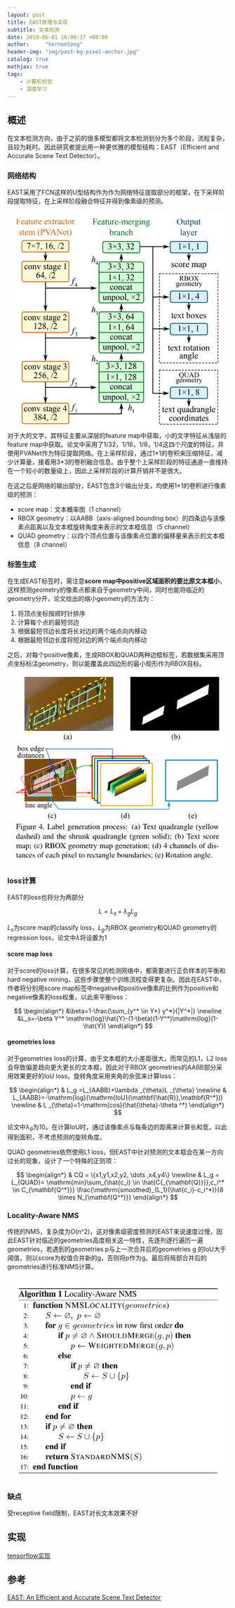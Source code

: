 ```yaml
---
layout: post
title: EAST原理与实现
subtitle: 文本检测
date: 2019-06-01 16:09:37 +08:00
author:     "VernonSong"
header-img: "img/post-bg-pixel-anchor.jpg"
catalog: true
mathjax: true
tags:
    - 计算机视觉
    - 深度学习
---
```

    

## 概述
在文本检测方向，由于之前的很多模型都将文本检测划分为多个阶段，流程复杂，且较为耗时。因此研究者提出用一种更优雅的模型结构：EAST（Efficient and Accurate Scene Text Detector）。
### 网络结构
EAST采用了FCN这样的U型结构作为作为网络特征提取部分的框架，在下采样阶段提取特征，在上采样阶段融合特征并得到像素级的预测。

![](\img\in-post\post-text-detection\east-1.png)
对于大的文字，其特征主要从深层的feature map中获取，小的文字特征从浅层的feature map中获取。论文中采用了1/32，1/16，1/8，1/4这四个尺度的特征，并使用PVANet作为特征提取网络。在上采样阶段，通过1\*1的卷积来压缩特征，减少计算量，接着用3\*3的卷积融合信息。由于整个上采样阶段的特征通道一直维持在一个较小的数量级上，因此上采样阶段的计算开销并不是很大。

在这之后是网络的输出部分，EAST包含3个输出分支，均使用1*1的卷积进行像素级的预测：

- score map：文本概率图（1 channel）
- RBOX geometry：以AABB（axis-aligned bounding box）的四条边与该像素点距离以及文本框旋转角度来表示的文本框信息（5 channel）
- QUAD geometry：以四个顶点位置与该像素点位置的偏移量来表示的文本框信息（8 channel）

### 标签生成
在生成EAST标签时，需注意**score map中positive区域面积的要比原文本框小**，这样预测geometry的像素点都来自于geometry中间，同时也能将临近的geometry分开，论文给出的缩小geometry的方法为：

1. 将顶点坐标按顺时针排序
2. 计算每个点的最短邻边
3. 根据最短邻边长度将长对边的两个端点向内移动
4. 根据最短邻边长度将短对边的两个端点向内移动

之后，对每个positive像素，生成RBOX和QUAD两种边框标签，若数据集采用顶点坐标标注geometry，则以能覆盖此四边形的最小矩形作为RBOX目标。

![](\img\in-post\post-text-detection\east-2.png)

### loss计算
EAST的loss也将分为两部分

$$
L=L_s+\lambda_gL_g
$$

$L_s$为score map的classify loss，$L_g$为RBOX geometry和QUAD geometry的regression loss，论文中$\lambda$将设置为1

#### score map loss
对于score的loss计算，在很多常见的检测网络中，都需要进行正负样本的平衡和hard negative mining，这些步骤使整个训练流程变得更复杂。因此在EAST中，作者将分别用score map标签中negative和positive像素的比例作为positive和negative像素的loss权重，以此来平衡loss：

$$
\begin{align*}
&\beta=1-\frac{\sum_{y^* \in Y*} y^*}{|Y^*|} 
\newline &L_s=-\beta Y^* \mathrm{log}\hat{Y}-(1-\beta)(1-Y^*)\mathrm{log}(1-\hat{Y})
\end{align*}
$$

#### geometries loss
对于geometries loss的计算，由于文本框的大小差距很大，而常见的L1，L2 loss会导致偏差趋向更大更长的文本框，因此对于RBOX geometries的AABB部分采用效果更好的IoU loss，旋转角度采用夹角的余弦来计算loss：

$$
\begin{align*}
& L_g =L_{AABB}+\lambda _{\theta}L _{\theta}
\newline & L_{AABB}=-\mathrm{log}(\mathrm{IoU}(\mathbf{\hat{R}},\mathbf{R^*}))
\newline & L _{\theta}=1-\mathrm{cos}(\hat{\theta}-\theta ^*)
\end{align*}
$$

论文中$\lambda _{\theta}$为10。在计算IoU时，通过该像素点与每条边的距离来计算长和宽，以此得到面积，不考虑预测的旋转角度。

QUAD geometries依然使用L1 loss，但EAST中针对预测的文本框会在某一方向过长的现象，设计了一个特殊的正则项：

$$
\begin{align*}
& CQ = \{x1,y1,x2,y2, \dots ,x4,y4\}
\newline & L_g  = L_{QUAD}= \mathrm{min}\sum_{\hat{c_i} \in \hat{C{_{\mathbf{Q}}}},c_i^* \in C_{\mathbf{Q^*}}} \frac{\mathrm{smoothed}_{L_1}(\hat{c_i}-c_i^*)}{8 \times N_{\mathbf{Q^*}}}
\end{align*}
$$

### Locality-Aware NMS
传统的NMS，复杂度为O(n^2)，这对像素级密度预测的EAST来说速度过慢，因此EAST针对临近的geometries高度相关这一特性，先逐列逐行遍历一遍geometries，若遇到的geometries p与上一次合并后的geometries g 的IoU大于阈值，则以score为权值合并新的g，否则将p作为g。最后将局部合并后的geometries进行标准NMS计算。

![](\img\in-post\post-text-detection\east-3.png)

### 缺点
受receptive field限制，EAST对长文本效果不好

## 实现
[tensorflow实现](https://arxiv.org/abs/1704.03155)

## 参考
[EAST: An Efficient and Accurate Scene Text Detector](https://arxiv.org/abs/1704.03155)

 
